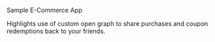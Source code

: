 Sample E-Commerce App

Highlights use of custom open graph to share purchases and coupon redemptions
back to your friends.

